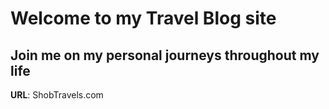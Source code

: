 # Welcome to my  Travel Blog site

## Join me on my personal journeys throughout my life

**URL**: ShobTravels.com
